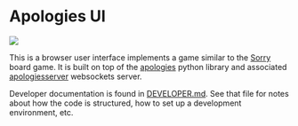# Apologies UI

![](https://github.com/pronovic/apologies-ui/workflows/Test%20Suite/badge.svg)

This is a browser user interface implements a game similar to the [Sorry](<https://en.wikipedia.org/wiki/Sorry!_(game)>) board game. It is built on top of the [apologies](https://pypi.org/project/apologies/) python library and associated [apologiesserver](https://pypi.org/project/apologiesserver/) websockets server.

Developer documentation is found in [DEVELOPER.md](DEVELOPER.md). See that file for notes about how the code is structured, how to set up a development environment, etc.
